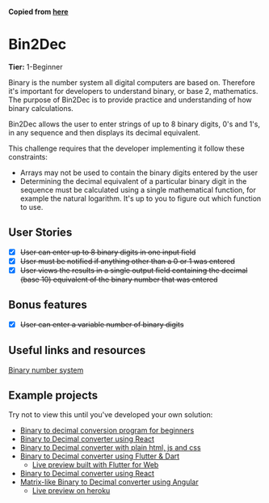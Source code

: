 **Copied from [here](https://github.com/florinpop17/app-ideas/blob/master/Projects/1-Beginner/Bin2Dec-App.md?plain=1)**
# Bin2Dec

**Tier:** 1-Beginner

Binary is the number system all digital computers are based on.
Therefore it's important for developers to understand binary, or base 2,
mathematics. The purpose of Bin2Dec is to provide practice and
understanding of how binary calculations.

Bin2Dec allows the user to enter strings of up to 8 binary digits, 0's
and 1's, in any sequence and then displays its decimal equivalent.

This challenge requires that the developer implementing it follow these
constraints:

-   Arrays may not be used to contain the binary digits entered by the user
-   Determining the decimal equivalent of a particular binary digit in the
    sequence must be calculated using a single mathematical function, for
    example the natural logarithm. It's up to you to figure out which function
    to use.

## User Stories

-   [x] ~~User can enter up to 8 binary digits in one input field~~
-   [x] ~~User must be notified if anything other than a 0 or 1 was entered~~
-   [x] ~~User views the results in a single output field containing the decimal (base 10) equivalent of the binary number that was entered~~

## Bonus features

-   [x] ~~User can enter a variable number of binary digits~~

## Useful links and resources

[Binary number system](https://en.wikipedia.org/wiki/Binary_number)

## Example projects

Try not to view this until you've developed your own solution:

-   [Binary to decimal conversion program for beginners](https://www.youtube.com/watch?v=YMIALQE26KQ)
-   [Binary to Decimal converter using React](https://github.com/email2vimalraj/Bin2Dec)
-   [Binary to Decimal converter with plain html, js and css](https://grfreire.github.io/Bin2Dec/)
-   [Binary to Decimal converter using Flutter & Dart](https://github.com/israelss/AppIdeasCollection/tree/master/Tier1/Bin2Dec)
    -   [Live preview built with Flutter for Web](https://bin2dec.web.app/#/)
-   [Binary to Decimal converter using React](https://github.com/geoffctn/Bin2Dec)
-   [Matrix-like Binary to Decimal converter using Angular](https://github.com/ZangiefWins/MatrixBin2Dec)
    -   [Live preview on heroku](https://matrix-bin2dec.herokuapp.com/)